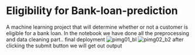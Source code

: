 # Eligibility for Bank-loan-prediction
A machine learning project that will determine whether or not a customer is eligible for a bank loan.
In the notebook we have done all the preprocessing and data cleaning part..
final deployment
![pimg01_bl](https://user-images.githubusercontent.com/100190385/200602019-232f5c66-ec02-4536-997c-1d518c0f9468.jpeg)
![pimg02_b2](https://user-images.githubusercontent.com/100190385/200601824-2d384823-9137-4f4c-867d-faf232cbacd2.jpeg)
after clicking the submit button we will get out output
